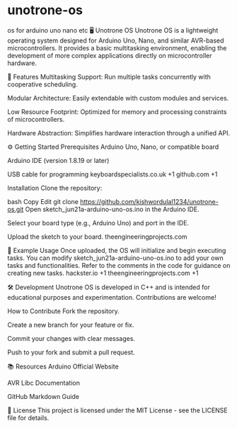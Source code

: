 # unotrone-os
os for arduino uno nano etc 
🖥️ Unotrone OS
Unotrone OS is a lightweight operating system designed for Arduino Uno, Nano, and similar AVR-based microcontrollers. It provides a basic multitasking environment, enabling the development of more complex applications directly on microcontroller hardware.

🚀 Features
Multitasking Support: Run multiple tasks concurrently with cooperative scheduling.

Modular Architecture: Easily extendable with custom modules and services.

Low Resource Footprint: Optimized for memory and processing constraints of microcontrollers.

Hardware Abstraction: Simplifies hardware interaction through a unified API.

⚙️ Getting Started
Prerequisites
Arduino Uno, Nano, or compatible board

Arduino IDE (version 1.8.19 or later)

USB cable for programming
keyboardspecialists.co.uk
+1
github.com
+1

Installation
Clone the repository:

bash
Copy
Edit
git clone https://github.com/kishwordulal1234/unotrone-os.git
Open sketch_jun21a-arduino-uno-os.ino in the Arduino IDE.

Select your board type (e.g., Arduino Uno) and port in the IDE.

Upload the sketch to your board.
theengineeringprojects.com

🧪 Example Usage
Once uploaded, the OS will initialize and begin executing tasks. You can modify sketch_jun21a-arduino-uno-os.ino to add your own tasks and functionalities. Refer to the comments in the code for guidance on creating new tasks.
hackster.io
+1
theengineeringprojects.com
+1

🛠️ Development
Unotrone OS is developed in C++ and is intended for educational purposes and experimentation. Contributions are welcome!

How to Contribute
Fork the repository.

Create a new branch for your feature or fix.

Commit your changes with clear messages.

Push to your fork and submit a pull request.

📚 Resources
Arduino Official Website

AVR Libc Documentation

GitHub Markdown Guide

📄 License
This project is licensed under the MIT License - see the LICENSE file for details.

